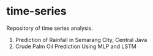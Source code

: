 # time-series
Repository of time series analysis. 

1. Prediction of Rainfall in Semarang City, Central Java
2. Crude Palm Oil Prediction Using MLP and LSTM
